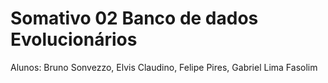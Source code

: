 
# Somativo 02 Banco de dados Evolucionários

Alunos: Bruno Sonvezzo, Elvis Claudino, Felipe Pires, Gabriel Lima Fasolim 



